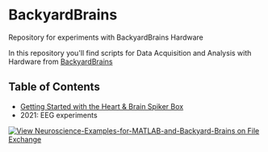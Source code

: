 # BackyardBrains
Repository for experiments with BackyardBrains Hardware

In this repository you'll find scripts for Data Acquisition and Analysis with Hardware from [BackyardBrains](https://backyardbrains.com/)

## Table of Contents

* [Getting Started with the Heart & Brain Spiker Box](https://github.com/mathworks/Neuroscience-Examples-for-MATLAB-and-Backyard-Brains/tree/main/HeartBrainSpiker)
* 2021: EEG experiments

[![View Neuroscience-Examples-for-MATLAB-and-Backyard-Brains on File Exchange](https://www.mathworks.com/matlabcentral/images/matlab-file-exchange.svg)](https://www.mathworks.com/matlabcentral/fileexchange/84610-neuroscience-examples-for-matlab-and-backyard-brains)
